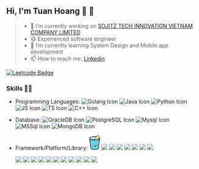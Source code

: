 ## Hi, I'm Tuan Hoang 👋 👋

> - 🔭 I’m currently working on [SOJITZ TECH INNOVATION VIETNAM COMPANY LIMITED](https://www.sojitz-ti.vn/)
> - 😄 Experienced software engineer
> - 🌱 I’m currently learning System Design and Mobile app development
> - 📫 How to reach me: [Linkedin](https://www.linkedin.com/in/anh-tuan-hoang-5259a0163/)

[![Leetcode Badge](https://img.shields.io/badge/-Leetcode-b3b3b3?style=flat-square&logo=Leetcode&logoColor=white&link=https://leetcode.com/anhtuanhoang0921)](https://leetcode.com/anhtuanhoang0921)

### Skills 👨‍💻
- Programming Languages: ![Golang Icon](https://img.icons8.com/color/48/000000/golang.png) 
 ![Java Icon](https://img.icons8.com/color/48/000000/java-coffee-cup-logo.png) 
 ![Python Icon](https://img.icons8.com/color/48/000000/python.png) 
 ![JS Icon](https://img.icons8.com/color/48/000000/javascript.png)
 ![TS Icon](https://img.icons8.com/color/48/000000/typescript.png)
 ![C++ Icon](https://img.icons8.com/color/48/000000/c-plus-plus-logo.png)



- Database: ![OracleDB Icon](https://img.shields.io/badge/Oracle-F80000?style=for-the-badge&logo=oracle&logoColor=white) 
  ![PostgreSQL Icon](https://img.icons8.com/color/48/000000/postgreesql.png)
  ![Mysql Icon](https://img.icons8.com/color/48/000000/mysql.png)
  ![MSSql Icon](https://img.icons8.com/?size=50&id=laYYF3dV0Iew&format=png&color=000000)
  ![MongoDB Icon](https://img.icons8.com/color/48/000000/mongodb.png)



- Framework/Platform/Library: <code><img height="40" src="https://raw.githubusercontent.com/gin-gonic/logo/master/color.png"></code>
  <code><img height="40" src="https://github.com/pion/webrtc/raw/master/.github/pion-gopher-webrtc.png"></code>
  <code><img height="40" src="https://img.icons8.com/?size=100&id=90519&format=png&color=000000"></code>
  <code><img height="40" src="https://img.icons8.com/?size=100&id=t4YbEbA834uH&format=png&color=000000"></code>
  <code><img height="40" src="https://img.icons8.com/?size=160&id=eETV3RNHVrWA&format=png"></code>
  <code><img height="40" src="https://img.icons8.com/color/48/000000/angularjs.png"></code>
  <code><img height="40" src="https://img.icons8.com/?size=100&id=32418&format=png&color=000000"></code>
  <code><img height="40" src="https://img.icons8.com/color/48/000000/flutter.png"></code>


  <code><img height="40" src="https://webrtc.github.io/webrtc-org/assets/images/webrtc-logo-vert-retro-255x305.png"></code>
  <code><img height="40" src="https://files.softicons.com/download/system-icons/quicktime-metal-icons-by-jason-coloma/png/512x512/RTSP.png"></code>
  <code><img height="40" src="https://img.icons8.com/color/48/000000/ubuntu.png"></code>
  <code><img height="40" src="https://upload.wikimedia.org/wikipedia/commons/thumb/a/af/Xubuntu_logo.svg/1200px-Xubuntu_logo.svg.png"></code>
  <code><img height="40" src="https://img.icons8.com/color/48/000000/amazon-web-services.png"></code>
  <code><img height="40" src="https://img.icons8.com/color/48/000000/elasticsearch.png"></code>
  <code><img height="40" src="https://upload.wikimedia.org/wikipedia/commons/thumb/6/6f/Zabbix_logo.svg/2560px-Zabbix_logo.svg.png"></code>
  <code><img height="40" src="https://img.icons8.com/color/48/000000/redis.png"></code>
  <code><img height="40" src="https://img.icons8.com/color/48/000000/jenkins.png"></code>
  <code><img height="40" src="https://img.icons8.com/color/48/000000/docker.png"></code>
  <code><img height="40" src="https://img.icons8.com/color/48/000000/ansible.png"></code>


<!--
**AnhTuanHoang/AnhTuanHoang** is a ✨ _special_ ✨ repository because its `README.md` (this file) appears on your GitHub profile.

Here are some ideas to get you started:

- 🔭 I’m currently working on ...
- 🌱 I’m currently learning ...
- 👯 I’m looking to collaborate on ...
- 🤔 I’m looking for help with ...
- 💬 Ask me about ...
- 📫 How to reach me: ...
- 😄 Pronouns: ...
- ⚡ Fun fact: ...
- 📫 [My CV](https://www.topcv.vn/xem-cv/VAUBUwYCAg0FW1EIAFdRUQYGC1MEAQNUAlpSBw9d83)
-->
